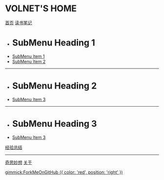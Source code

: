 # VOLNET'S HOME

[首页](index.md)
[读书笔记]()

  * # SubMenu Heading 1
  * [SubMenu Item 1](subitem1.md)
  * [SubMenu Item 2](subitem2.md)
  - - - -
  * # SubMenu Heading 2
  * [SubMenu Item 3](subitem3.md)
  - - - -
  * # SubMenu Heading 3
  * [SubMenu Item 3](subitem3.md)

[经验总结](item2.md)
- - - -
[奇思妙想](item3.md)
[关于](about.md)

[gimmick:ForkMeOnGitHub ({ color: 'red',  position: 'right' })](https://github.com/volnet/volnet.github.io)